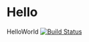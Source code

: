 # Hello
HelloWorld
[![Build Status](https://travis-ci.org/AndreyChugunov/netty.svg?branch=master)](https://travis-ci.org/AndreyChugunov/netty)

